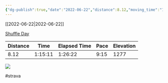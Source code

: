 ```yaml
---
{"dg-publish":true,"date":"2022-06-22","distance":8.12,"moving_time":"1:15:11","elapsed_time":"1:26:22","pace":"9:15","total_elevation_gain":1277,"url":"https://www.strava.com/activities/7353016162","permalink":"/01-personal/strava/2022-06-22-shuffle-day/","dgPassFrontmatter":true}
---
```



[[2022-06-22\|2022-06-22]]

[Shuffle Day](https://www.strava.com/activities/7353016162)

| Distance | Time    | Elapsed Time | Pace | Elevation |
| -------- | ------- | ------------ | ---- | --------- |
| 8.12     | 1:15:11 | 1:26:22      | 9:15 | 1277      |



    
![](https://dgtzuqphqg23d.cloudfront.net/H6PnM0G2abtUyXX3hOw6C_4lhnk0fnmy4AyMT22Ut_g-768x576.jpg)

    

#strava
